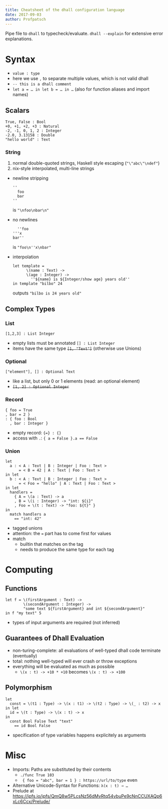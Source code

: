 ```yaml
---
title: Cheatsheet of the dhall configuration language
date: 2017-09-03
author: Profpatsch
---
```


Pipe file to `dhall` to typecheck/evaluate.
`dhall --explain` for extensive error explanations.

# Syntax

* `value : type`
* here we use `,` to separate multiple values, which is not valid dhall
* `-- this is a dhall comment`
* `let a = … in let b = … in …` (also for function aliases and import names)

## Scalars

```
True, False : Bool
+0, +1, +2, +3 : Natural
-2, -1, 0, 1, 2 : Integer
-2.0, 3.13158 : Double
"hello world" : Text
```

### String

1. normal double-quoted strings, Haskell style escaping (`"\"abc\"\ndef"`)
2. nix-style interpolated, multi-line strings
  * newline stripping

    ```
    ''
      foo
      bar
    ''
    ```

    is `"\nfoo\nbar\n"`

  * no newlines
  
    ```
      ''foo
    '''x
    bar''
    ```
    
    is `"foo\n''x\nbar"`
    
  * interpolation
  
    ```
    let template = 
          \(name : Text) ->
          \(age : Integer) ->
            ''${name} is ${Integer/show age} years old''
    in template "bilbo" 24
    ```

    outputs `"bilbo is 24 years old"`


## Complex Types

### List

`[1,2,3] : List Integer`

* empty lists must be annotated `[] : List Integer`
* items have the same type <s>`[1, "Text"]`</s> (otherwise use Unions)

### Optional

`["element"], [] : Optional Text`

* like a list, but only 0 or 1 elements (read: an optional element)
* <s>`[1, 2] : Optional Integer`</s>

### Record

```
{ foo = True
, bar = 2 }
: { foo : Bool
  , bar : Integer }
```

* empty record: `{=} : {}`
* access with `.`: `{ a = False }.a == False`

### Union

```
let 
  a : < A : Text | B : Integer | Foo : Text >
      = < B = 42 | A : Text | Foo : Text >
in let
  b : < A : Text | B : Integer | Foo : Text >
      = < Foo = "hello" | A : Text | Foo : Text >
in let
  handlers =
    { A = \(a : Text) -> a
    , B = \(i : Integer) -> "int: ${i}"
    , Foo = \(t : Text) -> "foo: ${t}" }
in
  match handlers a
    == "int: 42"
```

* tagged unions
* attention: the `=` part has to come first for values
* match
  * builtin that matches on the tag
  * needs to produce the same type for each tag
  
# Computing

## Functions

```
let f = \(firstArgument : Text) ->
        \(secondArgument : Integer) ->
        "some text ${firstArgument} and int ${secondArgument}"
in f "my text" 5
```

* types of input arguments are required (not inferred)

## Guarantees of Dhall Evaluation

* non-turing-complete: all evaluations of well-typed dhall code terminate (eventually)
* total: nothing well-typed will ever crash or throw exceptions
* everything will be evaluated as much as possible
  * `\(x : t) -> +10 * +10` becomes `\(x : t) -> +100`

## Polymorphism

```
let
  const = \(t1 : Type) -> \(x : t1) -> \(t2 : Type) -> \(_ : t2) -> x
in let
  id = \(t : Type) -> \(x : t) -> x
in 
  const Bool False Text "text"
    == id Bool False
```

* specification of type variables happens explicitely as arguments

# Misc

* Imports: Paths are substituted by their contents
  * `./func True 103`
  * ` { foo = "abc", bar = 1 } : https://url/to/type` even
* Alternative Unicode-Syntax for Functions: `λ(x : t) → …`
* Prelude at https://ipfs.io/ipfs/QmQ8w5PLcsNz56dMvRtq54vbuPe9cNnCCUXAQp6xLc6Ccx/Prelude/
